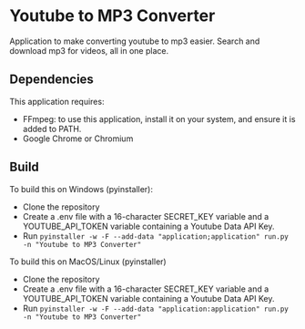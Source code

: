 # Youtube to MP3 Converter
Application to make converting youtube to mp3 easier. Search and download mp3 for videos, all in one place.

## Dependencies
This application requires:
* FFmpeg: to use this application, install it on your system, and ensure it is added to PATH.
* Google Chrome or Chromium

## Build
To build this on Windows (pyinstaller):
* Clone the repository
* Create a .env file with a 16-character SECRET_KEY variable and a YOUTUBE_API_TOKEN variable containing a Youtube Data API Key.
* Run `pyinstaller -w -F --add-data "application;application" run.py -n "Youtube to MP3 Converter"`

To build this on MacOS/Linux (pyinstaller)
* Clone the repository
* Create a .env file with a 16-character SECRET_KEY variable and a YOUTUBE_API_TOKEN variable containing a Youtube Data API Key.
* Run `pyinstaller -w -F --add-data "application:application" run.py -n "Youtube to MP3 Converter"`
